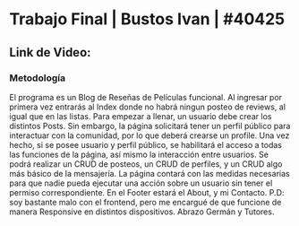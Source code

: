 # Trabajo Final | Bustos Ivan | #40425
## Link de Video:

### Metodología
El programa es un Blog de Reseñas de Películas funcional. Al ingresar por primera vez entrarás al Index donde no habrá ningun posteo de reviews, al igual que en las listas. Para empezar a llenar, un usuario debe crear los distintos Posts. 
Sin embargo, la página solicitará tener un perfil público para interactuar con la comunidad, por lo que deberá crearse un profile. Una vez hecho, si se posee usuario y perfil público, se habilitará el acceso a todas las funciones de la página, así mismo la interacción entre usuarios.
Se podrá realizar un CRUD de posteos, un CRUD de perfiles, y un CRUD algo más básico de la mensajería. La página contará con las medidas necesarias para que nadie pueda ejecutar una acción sobre un usuario sin tener el permiso correspondiente. En el Footer estará el About, y mi Contacto. 
P.D: soy bastante malo con el frontend, pero me encargué de que funcione de manera Responsive en distintos dispositivos. Abrazo Germán y Tutores.
